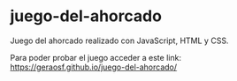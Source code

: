 # juego-del-ahorcado
Juego del ahorcado realizado con JavaScript, HTML y CSS.

Para poder probar el juego acceder a este link: https://geraosf.github.io/juego-del-ahorcado/
